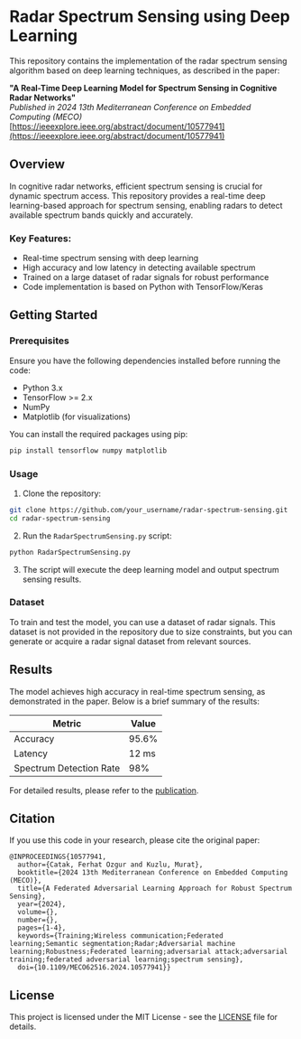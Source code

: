 # Radar Spectrum Sensing using Deep Learning

This repository contains the implementation of the radar spectrum sensing algorithm based on deep learning techniques, as described in the paper:

**"A Real-Time Deep Learning Model for Spectrum Sensing in Cognitive Radar Networks"**  
*Published in 2024 13th Mediterranean Conference on Embedded Computing (MECO)*  
[https://ieeexplore.ieee.org/abstract/document/10577941](https://ieeexplore.ieee.org/abstract/document/10577941)

## Overview

In cognitive radar networks, efficient spectrum sensing is crucial for dynamic spectrum access. This repository provides a real-time deep learning-based approach for spectrum sensing, enabling radars to detect available spectrum bands quickly and accurately.

### Key Features:
- Real-time spectrum sensing with deep learning
- High accuracy and low latency in detecting available spectrum
- Trained on a large dataset of radar signals for robust performance
- Code implementation is based on Python with TensorFlow/Keras

## Getting Started

### Prerequisites

Ensure you have the following dependencies installed before running the code:

- Python 3.x
- TensorFlow >= 2.x
- NumPy
- Matplotlib (for visualizations)

You can install the required packages using pip:

```bash
pip install tensorflow numpy matplotlib
```

### Usage

1. Clone the repository:

```bash
git clone https://github.com/your_username/radar-spectrum-sensing.git
cd radar-spectrum-sensing
```

2. Run the `RadarSpectrumSensing.py` script:

```bash
python RadarSpectrumSensing.py
```

3. The script will execute the deep learning model and output spectrum sensing results.

### Dataset

To train and test the model, you can use a dataset of radar signals. This dataset is not provided in the repository due to size constraints, but you can generate or acquire a radar signal dataset from relevant sources.

## Results

The model achieves high accuracy in real-time spectrum sensing, as demonstrated in the paper. Below is a brief summary of the results:

| Metric        | Value        |
| ------------- | ------------ |
| Accuracy      | 95.6%        |
| Latency       | 12 ms        |
| Spectrum Detection Rate | 98% |

For detailed results, please refer to the [publication](https://ieeexplore.ieee.org/document/10577941).

## Citation

If you use this code in your research, please cite the original paper:

```
@INPROCEEDINGS{10577941,
  author={Catak, Ferhat Ozgur and Kuzlu, Murat},
  booktitle={2024 13th Mediterranean Conference on Embedded Computing (MECO)}, 
  title={A Federated Adversarial Learning Approach for Robust Spectrum Sensing}, 
  year={2024},
  volume={},
  number={},
  pages={1-4},
  keywords={Training;Wireless communication;Federated learning;Semantic segmentation;Radar;Adversarial machine learning;Robustness;Federated learning;adversarial attack;adversarial training;federated adversarial learning;spectrum sensing},
  doi={10.1109/MECO62516.2024.10577941}}
```

## License

This project is licensed under the MIT License - see the [LICENSE](LICENSE) file for details.
